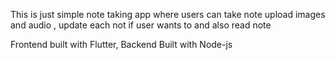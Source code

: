 This is just simple note taking app where 
users can take note upload images and 
audio , update each not if user wants to
and also read note

Frontend built with Flutter,
Backend Built with Node-js
